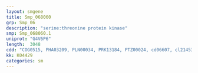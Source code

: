 ```yaml
---
layout: smgene
title: Smp_068060
grp: Smp_06
description: "serine:threonine protein kinase"
smp: Smp_068060.1
uniprot: "G4V6P6"
length:  3048
cdd: "COG0515, PHA03209, PLN00034, PRK13184, PTZ00024, cd06607, cl21453, pfam00069, smart00220, smart00750"
kk: K04429
categories: sm
---
```

